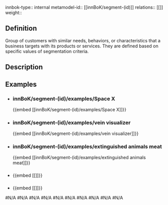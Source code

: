 
innbok-type:: internal
metamodel-id:: [[innBoK/segment-(id)]]
relations:: [[]]
weight:: 

## Definition
Group of customers with similar needs, behaviors, or characteristics that a business targets with its products or services. They are defined based on specific values of segmentation criteria.
## Description
## Examples
- ### innBoK/segment-(id)/examples/Space X
	{{embed [[innBoK/segment-(id)/examples/Space X]]}}
- ### innBoK/segment-(id)/examples/vein visualizer
	{{embed [[innBoK/segment-(id)/examples/vein visualizer]]}}
- ### innBoK/segment-(id)/examples/extinguished animals meat
	{{embed [[innBoK/segment-(id)/examples/extinguished animals meat]]}}
- ### 
	{{embed [[]]}}
- ### 
	{{embed [[]]}}

#N/A
#N/A
#N/A
#N/A
#N/A
#N/A
#N/A
#N/A
#N/A
#N/A

